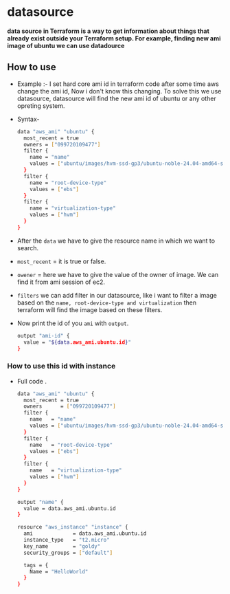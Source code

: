 # datasource

**data source in Terraform is a way to get information about things that already exist outside your Terraform setup. For example, finding new ami image of ubuntu we can use datadource**

## How to use

- Example :- I set hard core ami id in terraform code after some time aws change the ami id, Now i don't know this changing. To solve this we use datasource, datasource will find the new ami id of ubuntu or any other opreting system.
- Syntax-

    ```bash
    data "aws_ami" "ubuntu" {
      most_recent = true
      owners = ["099720109477"]
      filter {
        name = "name"
        values = ["ubuntu/images/hvm-ssd-gp3/ubuntu-noble-24.04-amd64-server-*"]
      }
      filter {
        name = "root-device-type"
        values = ["ebs"]
      }
      filter {
        name = "virtualization-type"
        values = ["hvm"]
      }
    }

- After the `data` we have to give the resource name in which we want to search.
- `most_recent` = it is true or false.
- `owener` = here we have to give the value of the owner of image. We can find it from ami session of ec2.
- `filters` we can add filter in our datasource, like i want to filter a image based on the `name, root-device-type and virtualization` then terraform will find the image based on these filters.

- Now print the id of you `ami` with `output`.

    ```bash
    output "ami-id" {
      value = "${data.aws_ami.ubuntu.id}"
    }

### How to use this id with instance

- Full code .

    ```bash
    data "aws_ami" "ubuntu" {
      most_recent = true
      owners      = ["099720109477"]
      filter {
        name   = "name"
        values = ["ubuntu/images/hvm-ssd-gp3/ubuntu-noble-24.04-amd64-server-*"]
      }
      filter {
        name   = "root-device-type"
        values = ["ebs"]
      }
      filter {
        name   = "virtualization-type"
        values = ["hvm"]
      }
    }

    output "name" {
      value = data.aws_ami.ubuntu.id
    }

    resource "aws_instance" "instance" {
      ami             = data.aws_ami.ubuntu.id
      instance_type   = "t2.micro"
      key_name        = "goldy"
      security_groups = ["default"]

      tags = {
        Name = "HelloWorld"
      }
    }